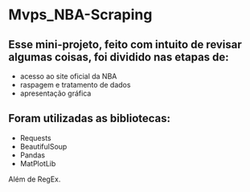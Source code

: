 # Mvps_NBA-Scraping

## Esse mini-projeto, feito com intuito de revisar algumas coisas, foi dividido nas etapas de: 
* acesso ao site oficial da NBA
* raspagem e tratamento de dados
* apresentação gráfica 

## Foram utilizadas as bibliotecas: 
* Requests
* BeautifulSoup
* Pandas
* MatPlotLib

Além de RegEx.
